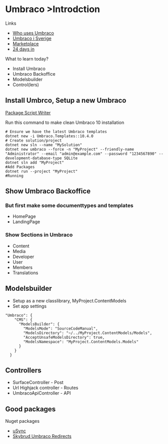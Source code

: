 # Umbraco >Introdction

Links
- [Who uses Umbraco](https://umbraco.com/explore-umbraco-benefits/who-uses-umbraco/)
- [Umbraco i Sverige](https://umbraco.se/)
- [Marketplace](https://marketplace.umbraco.com/)
- [24 days in](https://24days.in/umbraco-cms/2022/)

What to learn today?
- Install Umbraco
- Umbraco Backoffice
- Modelsbuilder
- Control(lers)

## Install Umbrco, Setup a new Umbraco

[Package Script Writer](https://psw.codeshare.co.uk/)

Run this command to make clean Umbraco 10 installation
```
# Ensure we have the latest Umbraco templates
dotnet new -i Umbraco.Templates::10.4.0
# Create solution/project
dotnet new sln --name "MySolution"
dotnet new umbraco --force -n "MyProject" --friendly-name "Administrator" --email "admin@example.com" --password "1234567890" --development-database-type SQLite
dotnet sln add "MyProject"
#Add Packages
dotnet run --project "MyProject"
#Running
```

## Show Umbraco Backoffice

### But first make some documenttypes and templates
- HomePage
- LandingPage

### Show Sections in Umbraco
- Content
- Media
- Developer
- User
- Members
- Translations

## Modelsbuilder
- Setup as a new classlibrary, MyProject.ContentModels
- Set app settings
```
"Umbraco": {
    "CMS": {
      "ModelsBuilder": {
        "ModelsMode": "SourceCodeManual",
        "ModelsDirectory": "~/../MyProject.ContentModels/Models",
        "AcceptUnsafeModelsDirectory": true,
        "ModelsNamespace": "MyProject.ContentModels.Models"
      }
    }
  }
```

## Controllers
- SurfaceController - Post
- Url Highjack controller - Routes
- UmbracoApiController - API 

## Good packages
Nuget packages
- [uSync](https://marketplace.umbraco.com/package/usync)
- [Skybrud Umbraco Redirects](https://marketplace.umbraco.com/package/skybrud.umbraco.redirects)